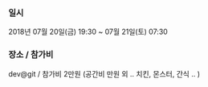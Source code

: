 ### 일시

2018년 07월 20일(금) 19:30 ~ 07월 21일(토) 07:30

### 장소 / 참가비

dev@git  /  참가비 2만원 (공간비 만원 외 .. 치킨, 몬스터, 간식 .. )
